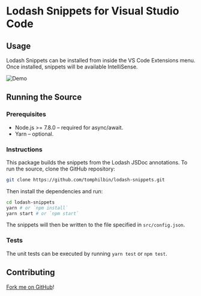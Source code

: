 # Lodash Snippets for Visual Studio Code

## Usage

Lodash Snippets can be installed from inside the VS Code Extensions menu. Once installed, snippets will be available IntelliSense.

![Demo](https://media.giphy.com/media/3og0IP4e3q96va5vVu/giphy.gif)

## Running the Source

### Prerequisites

- Node.js >= 7.8.0 – required for async/await.
- Yarn – optional.

### Instructions

This package builds the snippets from the Lodash JSDoc annotations. To run the source, clone the GitHub repository:

````bash
git clone https://github.com/tomphilbin/lodash-snippets.git
````

Then install the dependencies and run:

````bash
cd lodash-snippets
yarn # or `npm install`
yarn start # or `npm start`
````

The snippets will then be written to the file specified in `src/config.json`.

### Tests

The unit tests can be executed by running `yarn test` or `npm test`.


## Contributing

[Fork me on GitHub](https://github.com/tomphilbin/lodash-snippets/fork)!